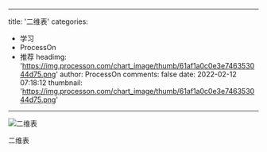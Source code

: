 
---
title: '二维表'
categories: 
 - 学习
 - ProcessOn
 - 推荐
headimg: 'https://img.processon.com/chart_image/thumb/61af1a0c0e3e746353044d75.png'
author: ProcessOn
comments: false
date: 2022-02-12 07:18:12
thumbnail: 'https://img.processon.com/chart_image/thumb/61af1a0c0e3e746353044d75.png'
---

<div>   
<img class="thumb" alt="二维表" src="https://img.processon.com/chart_image/thumb/61af1a0c0e3e746353044d75.png" referrerpolicy="no-referrer">
<p>二维表
</p>  
</div>
            